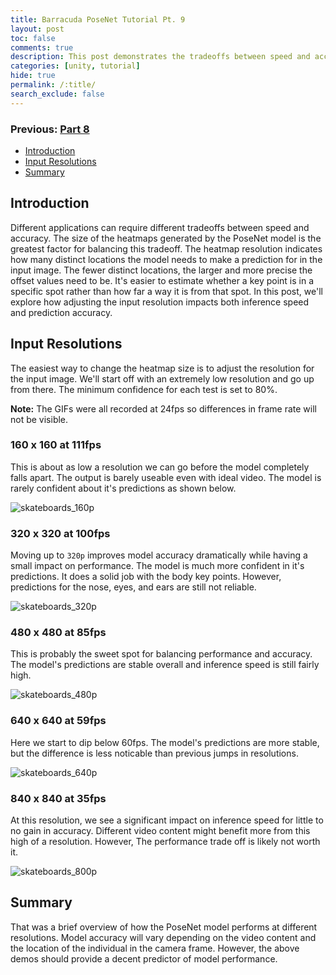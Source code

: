 ```yaml
---
title: Barracuda PoseNet Tutorial Pt. 9
layout: post
toc: false
comments: true
description: This post demonstrates the tradeoffs between speed and accuracy for the PoseNet model.
categories: [unity, tutorial]
hide: true
permalink: /:title/
search_exclude: false
---
```


### Previous: [Part 8](https://christianjmills.com/Barracuda-PoseNet-Tutorial-8/)

* [Introduction](#introduction)
* [Input Resolutions](#input-resolutions)
* [Summary](#summary)

## Introduction

Different applications can require different tradeoffs between speed and accuracy. The size of the heatmaps generated by the PoseNet model is the greatest factor for balancing this tradeoff. The heatmap resolution indicates how many distinct locations the model needs to make a prediction for in the input image. The fewer distinct locations, the larger and more precise the offset values need to be. It's easier to estimate whether a key point is in a specific spot rather than how far a way it is from that spot. In this post, we'll explore how adjusting the input resolution impacts both inference speed and prediction accuracy. 

## Input Resolutions

The easiest way to change the heatmap size is to adjust the resolution for the input image. We'll start off with an extremely low resolution and go up from there. The minimum confidence for each test is set to 80%.

**Note:** The GIFs were all recorded at 24fps so differences in frame rate will not be visible.

### 160 x 160 at 111fps

This is about as low a resolution we can go before the model completely falls apart. The output is barely useable even with ideal video. The model is rarely confident about it's predictions as shown below.

![skateboards_160p](..\images\barracuda-posenet-tutorial\part-9\skateboards_160p.gif)

### 320 x 320 at 100fps

Moving up to `320p` improves model accuracy dramatically while having a small impact on performance. The model is much more confident in it's predictions. It does a solid job with the body key points. However, predictions for the nose, eyes, and ears are still not reliable.

![skateboards_320p](..\images\barracuda-posenet-tutorial\part-9\skateboards_320p.gif)

### 480 x 480 at 85fps

This is probably the sweet spot for balancing performance and accuracy. The model's predictions are stable overall and inference speed is still fairly high.

![skateboards_480p](..\images\barracuda-posenet-tutorial\part-9\skateboards_480p.gif)

### 640 x 640 at 59fps

Here we start to dip below 60fps. The model's predictions are more stable, but the difference is less noticable than previous jumps in resolutions.

![skateboards_640p](..\images\barracuda-posenet-tutorial\part-9\skateboards_640p.gif)

### 840 x 840 at  35fps

At this resolution, we see a significant impact on inference speed for little to no gain in accuracy. Different video content might benefit more from this high of a resolution. However, The performance trade off is likely not worth it.

![skateboards_800p](..\images\barracuda-posenet-tutorial\part-9\skateboards_800p.gif)

## Summary

That was a brief overview of how the PoseNet model performs at different resolutions. Model accuracy will vary depending on the video content and the location of the individual in the camera frame. However, the above demos should provide a decent predictor of model performance.



